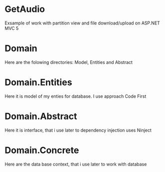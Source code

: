 # GetAudio
Exsample of work with partition view and file download/upload on ASP.NET MVC 5
# Domain
Here are the folowing directories: Model, Entities and Abstract
# Domain.Entities
Here it is model of my enties for database. I use approach Code First
# Domain.Abstract
Here it is interface, that i use later to dependency injection uses Ninject
# Domain.Concrete
Here are the data base context, that i use later to work with database
